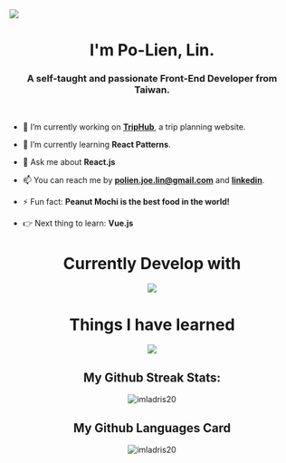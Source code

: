 <img src="https://imgur.com/cKVExbW.gif">

<h1 align="center">I'm Po-Lien, Lin.</h1>

<h3 align="center">A self-taught and passionate Front-End Developer from Taiwan.</h3>

<br>

- 🔭 I’m currently working on **[TripHub](https://triphub.web.app/)**, a trip planning website.

- 🌱 I’m currently learning **React Patterns**.

- 💬 Ask me about **React.js**

- 📫 You can reach me by **polien.joe.lin@gmail.com** and **[linkedin](https://linkedin.com/in/polienlin)**.

- ⚡ Fun fact: **Peanut Mochi is the best food in the world!**

- 👉 Next thing to learn: **Vue.js**

<h1 align="center">Currently Develop with</h1>
<p align="center">
  <a href="https://skillicons.dev">
    <img src="https://skillicons.dev/icons?i=react,vite,js,html,css,firebase,gcp,git,tailwind,styledcomponents,vscode" />
  </a>
</p>

<h1 align="center">Things I have learned</h1>
<p align="center">
  <a href="https://skillicons.dev">
    <img src="https://skillicons.dev/icons?i=babel,c,figma,nodejs,nextjs,postman,ts,bash,github,materialui,postgres" />
  </a>
</p>

<!-- <p>&nbsp;<img align="center" src="https://github-readme-stats.vercel.app/api?username=imladris20&show_icons=true&locale=en" alt="imladris20" /></p> -->

<h2 align="center">My Github Streak Stats:</h2>
<p align="center">
  <img align="center" src="https://github-readme-streak-stats.herokuapp.com/?user=imladris20&" alt="imladris20" />
</p>

<h2 align="center">My Github Languages Card </h2>
<p align="center">
  <img align="center" src="https://github-readme-stats.vercel.app/api/top-langs?username=imladris20&show_icons=true&locale=en&layout=compact" alt="imladris20" />
</p>
